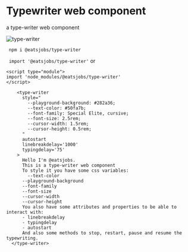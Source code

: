 # Typewriter web component 
a type-writer web component

![type-writer](https://github.com/eatsjobs/grab/blob/master/type-writer.gif)

``` npm i @eatsjobs/type-writer```

``` import '@eatsjobs/type-writer'```
or
``` 
<script type="module">
import 'node_modules/@eatsjobs/type-writer'
</script>
```
```
    <type-writer
      style="
        --playground-background: #282a36;
        --text-color: #50fa7b;
        --font-family: Special Elite, cursive;
        --font-size: 2.5rem;
        --cursor-width: 1.5rem;
        --cursor-height: 0.5rem;
      "
      autostart
      linebreakdelay='1000'
      typingdelay='75'      
    >
      Hello I'm @eatsjobs.
      This is a type-writer web component
      To style it you have some css variables:
        --text-color
      --playground-background
      --font-family
      --font-size
      --cursor-width
      --cursor-height
      You also have some attributes and properties to be able to interact with:
      - linebreakdelay
      - typingdelay
      - autostart
      And also some methods to stop, restart, pause and resume the typewriting.
  </type-writer>

```

